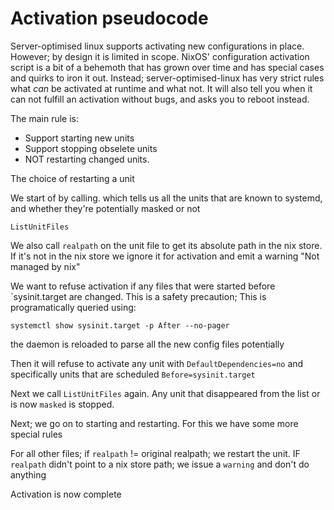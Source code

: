 # Activation pseudocode

Server-optimised linux supports activating new configurations in place.
However; by design it is limited in scope. NixOS' configuration activation
script is a bit of a behemoth that has grown over time and has special cases
and quirks to iron it out. Instead; server-optimised-linux has very strict
rules what _can_ be activated at runtime and what not.  It will also tell you
when it can not fulfill an activation without bugs, and asks you to reboot
instead.

The main rule is:
* Support starting new units
* Support stopping obselete units
* NOT restarting changed units.

The choice of restarting a unit

We start of by calling. which tells us all the units that are known to systemd, and whether they're potentially
masked or not
```
ListUnitFiles
```
We also  call `realpath` on the unit file to get its absolute path in the nix store. If it's not in the nix
store we ignore it for activation and emit a warning "Not managed by nix"

We want to refuse activation if any files that were started before `sysinit.target are changed.
This is a safety precaution;
This is programatically queried using:
```
systemctl show sysinit.target -p After --no-pager
```

the daemon is reloaded to parse all the new config files potentially

Then it will refuse to activate any unit with `DefaultDependencies=no`
and specifically units that are scheduled `Before=sysinit.target`



Next we call `ListUnitFiles` again.
Any unit that disappeared from the list or is now `masked` is stopped.



Next; we go on to starting and restarting. For this we have some more special rules



For all other files; if `realpath` != original realpath; we restart the unit. IF `realpath` didn't point to
a nix store path; we issue a `warning` and don't do anything


Activation is now complete


